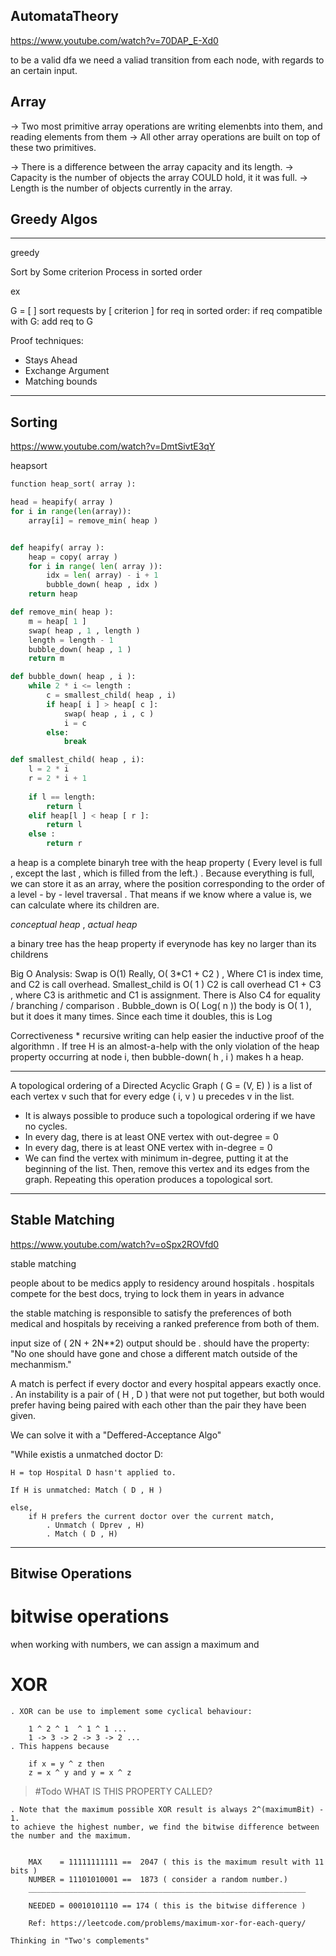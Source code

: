 ## AutomataTheory

<https://www.youtube.com/watch?v=70DAP_E-Xd0>

to be a valid dfa we need a valiad transition from each node, with regards to an certain input.

## Array

\-> Two most primitive array operations are writing elemenbts into them, and reading elements from them
\-> All other array operations are built on top of these two primitives.

\-> There is a difference between the array capacity and its length.
\-> Capacity is the number of objects the array COULD hold, it it was full.
\-> Length is the number of objects currently in the array.

## Greedy Algos

___

greedy

Sort by Some criterion
Process in sorted order

ex

G = \[ ]
sort requests by \[ criterion ]
for req in sorted order:
if req compatible with G:
add req to G

Proof techniques:

- Stays Ahead
- Exchange Argument
- Matching bounds

___

## Sorting

<https://www.youtube.com/watch?v=DmtSivtE3qY>

heapsort

```python
function heap_sort( array ):

head = heapify( array )
for i in range(len(array)):
    array[i] = remove_min( heap )


def heapify( array ):
    heap = copy( array )
    for i in range( len( array )):
        idx = len( array) - i + 1
        bubble_down( heap , idx )
    return heap

def remove_min( heap ):
    m = heap[ 1 ]
    swap( heap , 1 , length )
    length = length - 1 
    bubble_down( heap , 1 )
    return m

def bubble_down( heap , i ):
    while 2 * i <= length :
        c = smallest_child( heap , i)
        if heap[ i ] > heap[ c ]:
            swap( heap , i , c )
            i = c
        else:
            break

def smallest_child( heap , i):
    l = 2 * i
    r = 2 * i + 1
    
    if l == length:
        return l
    elif heap[l ] < heap [ r ]:
        return l 
    else :
        return r

```

a heap is a complete binaryh tree with the heap property
( Every level is full , except the last , which is filled from the left.)
. Because everything is full, we can store it as an array, where the position corresponding to the order of a level - by - level traversal
. That means if we know where a value is, we can calculate where its children are.

*conceptual heap* , *actual heap*

a binary tree has the heap property if everynode has key no larger than its childrens

Big O Analysis:
Swap is O(1)
Really, O( 3\*C1 + C2 ) , Where C1 is index time, and C2 is call overhead.
Smallest\_child is O( 1 )
C2 is call overhead
C1 + C3 , where C3 is arithmetic and C1 is assignment.
There is Also C4 for equality / branching / comparison .
Bubble\_down is O( Log( n ))
the body is O( 1 ), but it does it many times.
Since each time it doubles, this is Log

Correctiveness
\* recursive writing can help easier the inductive proof of the algorithmn .
If tree H is an almost-a-help with the only violation of the heap property occurring at node i, then bubble-down( h , i ) makes h a heap.

___

A topological ordering of a Directed Acyclic Graph ( G = (V, E) ) is a list of each vertex v such that for every edge ( i, v ) u precedes v in the list.

- It is always possible to produce such a topological ordering if we have no cycles.
- In every dag, there is at least ONE vertex with out-degree = 0
- In every dag, there is at least ONE vertex with in-degree = 0
- We can find the vertex with minimum in-degree, putting it at the beginning of the list. Then, remove this vertex and its edges from the graph. Repeating this operation produces a topological sort.

___

## Stable Matching

<https://www.youtube.com/watch?v=oSpx2ROVfd0>

stable matching

people about to be medics apply to residency around hospitals .
hospitals compete for the best docs, trying to lock them in years in advance

the stable matching is responsible to satisfy the preferences of both medical and hospitals by receiving a ranked preference from both of them.

input size of ( 2N + 2N\*\*2)
output should be
. should have the property: "No one should have gone and chose a different match outside of the mechanmism."

A match is perfect if every doctor and every hospital appears exactly once.
. An instability is a pair of ( H , D ) that were not put together, but both would prefer having being paired with each other than the pair they have been given.

We can solve it with a "Deffered-Acceptance Algo"

"While existis a unmatched doctor D:

```
H = top Hospital D hasn't applied to. 

If H is unmatched: Match ( D , H )

else, 
    if H prefers the current doctor over the current match,
        . Unmatch ( Dprev , H)
        . Match ( D , H)
```

___

## Bitwise Operations

# bitwise operations

when working with numbers, we can assign a maximum and

# XOR

```
. XOR can be use to implement some cyclical behaviour:
    
    1 ^ 2 ^ 1  ^ 1 ^ 1 ... 
    1 -> 3 -> 2 -> 3 -> 2 ...
. This happens because
 
    if x = y ^ z then
    z = x ^ y and y = x ^ z
```

> \#Todo WHAT IS THIS PROPERTY CALLED?

```
. Note that the maximum possible XOR result is always 2^(maximumBit) - 1.
to achieve the highest number, we find the bitwise difference between the number and the maximum.

            
    MAX    = 11111111111 ==  2047 ( this is the maximum result with 11 bits )
    NUMBER = 11101010001 ==  1873 ( consider a random number.)
    ______________________________________________________________

    NEEDED = 00010101110 == 174 ( this is the bitwise difference )

    Ref: https://leetcode.com/problems/maximum-xor-for-each-query/
    
Thinking in "Two's complements"
```
